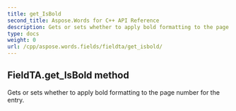 ```yaml
---
title: get_IsBold
second_title: Aspose.Words for C++ API Reference
description: Gets or sets whether to apply bold formatting to the page number for the entry. 
type: docs
weight: 0
url: /cpp/aspose.words.fields/fieldta/get_isbold/
---
```

## FieldTA.get_IsBold method


Gets or sets whether to apply bold formatting to the page number for the entry. 

